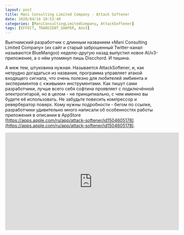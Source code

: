 ```yaml
---
layout: post
title: Mani Consulting Limited Company - Attack Softener
date: 2020/04/16 10:53:40
categories: [ManiConsultingLimitedCompany, AttackSoftener]
tags: [EFFECT, TRANSIENT_SHAPER, AUv3]
---
```

Вьетнамский разработчик с длинным названием «Mani Consulting Limited Company» (их сайт и старый заброшенный Twitter-канал называются BlueMangoo) неделю-другую назад выпустил новое AUv3-приложение, а о нём упомянул лишь Discchord. И тишина.

А меж тем, штуковина нужная. Называется AttackSoftener, и, как нетрудно догадаться из названия, программа управляет атакой входящего сигнала, что очень полезно для любителей эмбиента и экспериментов с «живыми» инструментами. Как пишут сами разработчики, лучше всего себя софтина проявляет с подключённой электрогитарой, но в целом - не принципиально, с чем именно вы будете её использовать. Не забудьте повесить компрессор и ревербератор поверх. Кому нужны подробности - бегом по ссылке, разработчики удивительно много написали об особенностях работы приложения в описании в AppStore [https://apps.apple.com/ru/app/attack-softener/id1504605178](https://apps.apple.com/ru/app/attack-softener/id1504605178).

<iframe width="560" height="315" src="https://www.youtube.com/embed/Jx_TE_MxsJ0" title="YouTube video player" frameborder="0" allow="accelerometer; autoplay; clipboard-write; encrypted-media; gyroscope; picture-in-picture" allowfullscreen></iframe>
